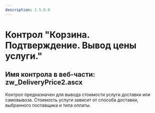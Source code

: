 ```yaml
---
description: 2.5.0.0
---
```


# Контрол "Корзина. Подтверждение. Вывод цены услуги."

## Имя контрола в веб-части: zw\_DeliveryPrice2.ascx

Контрол предназначен для вывода стоимости услуги доставки или самовывоза. Стоимость услуги зависит от способа доставки, выбранного поставщика и типа оплаты.

